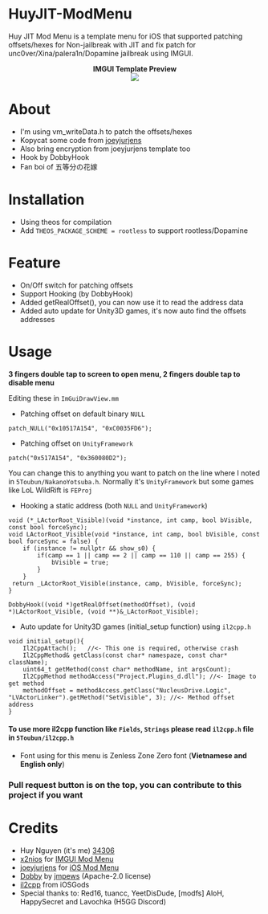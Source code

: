 # HuyJIT-ModMenu
Huy JIT Mod Menu is a template menu for iOS that supported patching offsets/hexes for Non-jailbreak with JIT and fix patch for unc0ver/Xina/palera1n/Dopamine jailbreak using IMGUI.

<div style="text-align: center;">
<b>IMGUI Template Preview</b><br>

<img src="https://raw.githubusercontent.com/34306/HuyJIT-ModMenu/main/Preview.PNG">
</div>


# About
- I'm using vm_writeData.h to patch the offsets/hexes
- Kopycat some code from [joeyjurjens](https://github.com/joeyjurjens/iOS-Mod-Menu-Template-for-Theos)
- Also bring encryption from joeyjurjens template too
- Hook by DobbyHook
- Fan boi of 五等分の花嫁

# Installation
- Using theos for compilation
- Add ```THEOS_PACKAGE_SCHEME = rootless``` to support rootless/Dopamine

# Feature
- On/Off switch for patching offsets
- Support Hooking (by DobbyHook)
- Added getRealOffset(), you can now use it to read the address data
- Added auto update for Unity3D games, it's now auto find the offsets addresses

# Usage
**3 fingers double tap to screen to open menu, 2 fingers double tap to disable menu**

Editing these in `ImGuiDrawView.mm`

- Patching offset on default binary `NULL`
```obj-c
patch_NULL("0x10517A154", "0xC0035FD6");
```

- Patching offset on `UnityFramework`
```obj-c
patch("0x517A154", "0x360080D2");
```
You can change this to anything you want to patch on the line where I noted in `5Toubun/NakanoYotsuba.h`. Normally it's `UnityFramework` but some games like LoL WildRift is `FEProj`

- Hooking a static address (both `NULL` and `UnityFramework`)
```obj-c
void (*_LActorRoot_Visible)(void *instance, int camp, bool bVisible, const bool forceSync);
void LActorRoot_Visible(void *instance, int camp, bool bVisible, const bool forceSync = false) {
    if (instance != nullptr && show_s0) {
        if(camp == 1 || camp == 2 || camp == 110 || camp == 255) {
            bVisible = true;
        }
    } 
 return _LActorRoot_Visible(instance, camp, bVisible, forceSync);
}

DobbyHook((void *)getRealOffset(methodOffset), (void *)LActorRoot_Visible, (void **)&_LActorRoot_Visible);
```
- Auto update for Unity3D games (initial_setup function) using `il2cpp.h`
```
void initial_setup(){
    Il2CppAttach();   //<- This one is required, otherwise crash
    Il2CppMethod& getClass(const char* namespaze, const char* className);
    uint64_t getMethod(const char* methodName, int argsCount);
    Il2CppMethod methodAccess("Project.Plugins_d.dll"); //<- Image to get method
    methodOffset = methodAccess.getClass("NucleusDrive.Logic", "LVActorLinker").getMethod("SetVisible", 3); //<- Method offset address
}
```
#### To use more il2cpp function like `Fields`, `Strings` please read `il2cpp.h` file in `5Toubun/il2cpp.h`
- Font using for this menu is Zenless Zone Zero font (**Vietnamese and English only**)

### Pull request button is on the top, you can contribute to this project if you want

# Credits
- Huy Nguyen (it's me) [34306](https://github.com/34306)
- [x2nios](https://github.com/x2niosvn) for [IMGUI Mod Menu](https://github.com/x2niosvn/iOS-IMGUI-Mod-Menu-Templates)
- [joeyjurjens](https://github.com/joeyjurjens) for [iOS Mod Menu](https://github.com/joeyjurjens/iOS-Mod-Menu-Template-for-Theos)
- [Dobby](https://github.com/jmpews/Dobby) by [jmpews](https://github.com/jmpews) (Apache-2.0 license)
- [il2cpp](https://iosgods.com/topic/183784-il2cpp-resolver-for-theos-v03/) from iOSGods
- Special thanks to: Red16, tuancc, YeetDisDude, [modfs] AloH, HappySecret and Lavochka (H5GG Discord)
